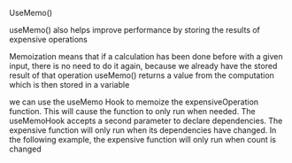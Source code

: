 UseMemo()

useMemo() also helps improve performance by storing the results of expensive operations

Memoization means that if a calculation has been done before with a given input, there is no
need to do it again, because we already have the stored result of that operation
useMemo() returns a value from the computation which is then stored in a variable

we can use the useMemo Hook to memoize the expensiveOperation function. This will cause the function to only run when needed.
The useMemoHook accepts a second parameter to declare dependencies. The expensive function will only run when its dependencies have changed.
In the following example, the expensive function will only run when count is changed


